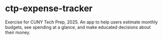 # ctp-expense-tracker
Exercise for CUNY Tech Prep, 2025. An app to help users estimate monthly budgets, see spending at a glance, and make educated decisions about their money.
